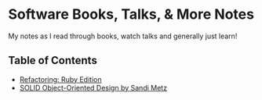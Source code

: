 # Software Books, Talks, & More Notes

My notes as I read through books, watch talks and generally just learn!

## Table of Contents

- [Refactoring: Ruby Edition](docs/refactoring-ruby-edition/index.md)
- [SOLID Object-Oriented Design by Sandi Metz](docs/solid_object_oriented_design_by_sandi_metz.md)
